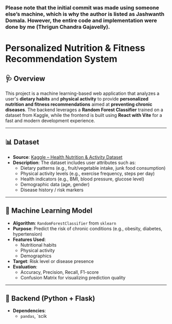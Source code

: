 ### Please note that the initial commit was made using someone else’s machine, which is why the author is listed as Jashwanth Domala. However, the entire code and implementation were done by me (Thrigun Chandra Gajavelly).

# Personalized Nutrition & Fitness Recommendation System

## 🩺 Overview

This project is a machine learning-based web application that analyzes a user's **dietary habits** and **physical activity** to provide **personalized nutrition and fitness recommendations** aimed at **preventing chronic diseases**. The backend leverages a **Random Forest Classifier** trained on a dataset from Kaggle, while the frontend is built using **React with Vite** for a fast and modern development experience.

---

## 📊 Dataset

- **Source**: [Kaggle – Health Nutrition & Activity Dataset]((https://www.kaggle.com/datasets/ziya07/diet-recommendations-dataset/data))
- **Description**: The dataset includes user attributes such as:
  - Dietary patterns (e.g., fruit/vegetable intake, junk food consumption)
  - Physical activity levels (e.g., exercise frequency, steps per day)
  - Health indicators (e.g., BMI, blood pressure, glucose level)
  - Demographic data (age, gender)
  - Disease history / risk markers

---

## 🧠 Machine Learning Model

- **Algorithm**: `RandomForestClassifier` from `sklearn`
- **Purpose**: Predict the risk of chronic conditions (e.g., obesity, diabetes, hypertension)
- **Features Used**:
  - Nutritional habits
  - Physical activity
  - Demographics
- **Target**: Risk level or disease presence
- **Evaluation**:
  - Accuracy, Precision, Recall, F1-score
  - Confusion Matrix for visualizing prediction quality

---

## 🧪 Backend (Python + Flask)

- **Dependencies**:
  - `pandas`, `scik
